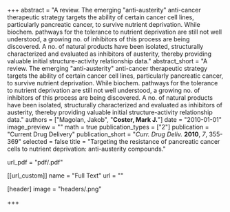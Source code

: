 +++
abstract = "A review.  The emerging \"anti-austerity\" anti-cancer therapeutic strategy targets the ability of certain cancer cell lines, particularly pancreatic cancer, to survive nutrient deprivation.  While biochem. pathways for the tolerance to nutrient deprivation are still not well understood, a growing no. of inhibitors of this process are being discovered.  A no. of natural products have been isolated, structurally characterized and evaluated as inhibitors of austerity, thereby providing valuable initial structure-activity relationship data."
abstract_short = "A review.  The emerging \"anti-austerity\" anti-cancer therapeutic strategy targets the ability of certain cancer cell lines, particularly pancreatic cancer, to survive nutrient deprivation.  While biochem. pathways for the tolerance to nutrient deprivation are still not well understood, a growing no. of inhibitors of this process are being discovered.  A no. of natural products have been isolated, structurally characterized and evaluated as inhibitors of austerity, thereby providing valuable initial structure-activity relationship data."
authors = ["Magolan, Jakob", "**Coster, Mark J.**"]
date = "2010-01-01"
image_preview = ""
math = true
publication_types = ["2"]
publication = "Current Drug Delivery"
publication_short = "_Curr. Drug Deliv._ **2010**, _7_, 355-369"
selected = false
title = "Targeting the resistance of pancreatic cancer cells to nutrient deprivation: anti-austerity compounds."

url_pdf = "pdf/.pdf"

[[url_custom]]
  name = "Full Text"
  url = ""

[header]
image = "headers/.png"


+++
